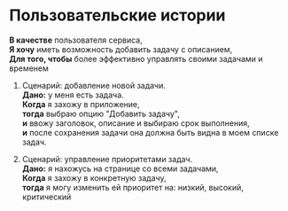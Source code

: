 # Пользовательские истории

**В качестве** пользователя сервиса, \
**Я хочу** иметь возможность добавить задачу с описанием, \
**Для того, чтобы** более эффективно управлять своими задачами и временем

1. Сценарий: добавление новой задачи. \
   **Дано:** у меня есть задача. \
   **Когда** я захожу в приложение, \
   **тогда** выбраю опцию "Добавить задачу", \
   **и**  ввожу заголовок, описание и выбираю срок выполнения, \
   **и** после сохранения задачи она должна быть видна в моем списке задач.

2. Сценарий: управление приоритетами задач. \
   **Дано:** я нахожусь на странице со всеми задачами, \
   **Когда** я захожу в конкретную задачу, \
   **тогда** я могу изменить ей приоритет на: низкий, высокий, критический